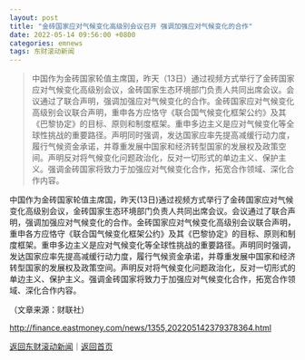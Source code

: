 ```yaml
---
layout: post
title: "金砖国家应对气候变化高级别会议召开 强调加强应对气候变化的合作"
date: 2022-05-14 09:56:00 +0800
categories: emnews
tags: 东财滚动新闻
---
```

> 中国作为金砖国家轮值主席国，昨天（13日）通过视频方式举行了金砖国家应对气候变化高级别会议，金砖国家生态环境部门负责人共同出席会议。会议通过了联合声明，强调加强应对气候变化的合作。金砖国家应对气候变化高级别会议联合声明，重申各方应恪守《联合国气候变化框架公约》及其《巴黎协定》的目标、原则和制度框架。重申多边主义是应对气候变化等全球性挑战的重要路径。声明同时强调，发达国家应率先提高减缓行动力度，履行气候资金承诺，并尊重发展中国家和经济转型国家的发展权及政策空间。声明反对将气候变化问题政治化，反对一切形式的单边主义、保护主义。强调金砖国家将致力于加强应对气候变化合作，拓宽合作领域、深化合作内容。

<p>中国作为金砖国家轮值主席国，昨天(13日)通过视频方式举行了金砖国家应对气候变化高级别会议，金砖国家生态环境部门负责人共同出席会议。会议通过了联合声明，强调加强应对气候变化的合作。金砖国家应对气候变化高级别会议联合声明，重申各方应恪守《联合国气候变化框架公约》及其《巴黎协定》的目标、原则和制度框架。重申多边主义是应对气候变化等全球性挑战的重要路径。声明同时强调，发达国家应率先提高减缓行动力度，履行气候资金承诺，并尊重发展中国家和经济转型国家的发展权及政策空间。声明反对将气候变化问题政治化，反对一切形式的单边主义、保护主义。强调金砖国家将致力于加强应对气候变化合作，拓宽合作领域、深化合作内容。</p><p class="em_media">（文章来源：财联社）</p>

<http://finance.eastmoney.com/news/1355,202205142379378364.html>

[返回东财滚动新闻](//finews.withounder.com/emnews/)｜[返回首页](//finews.withounder.com/)